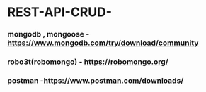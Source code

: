 # REST-API-CRUD-
### mongodb , mongoose -https://www.mongodb.com/try/download/community
### robo3t(robomongo) - https://robomongo.org/
### postman -https://www.postman.com/downloads/
